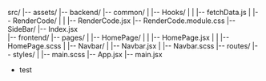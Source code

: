 src/
|-- assets/
|-- backend/
|-- common/
| |-- Hooks/
| | |-- fetchData.js
| |-- RenderCode/
| | |-- RenderCode.jsx
|-- RenderCode.module.css
|-- SideBar/
|-- Index.jsx  
|-- frontend/
|-- pages/
| |-- HomePage/
| | |-- HomePage.jsx
| | |-- HomePage.scss
| |-- Navbar/
| |-- Navbar.jsx
| |-- Navbar.scss
|-- routes/
|-- styles/
| |-- main.scss
|-- App.jsx
|-- main.jsx

- test
